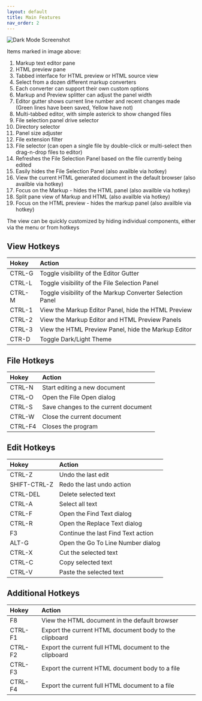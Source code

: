 ```yaml
---
layout: default
title: Main Features
nav_order: 2
---
```


![Dark Mode Screenshot](/just-the-docs/assets/images/MainEditorScreenFeatures.png)

Items marked in image above:
1. Markup text editor pane
2. HTML preview pane
3. Tabbed interface for HTML preview or HTML source view
4. Select from a dozen different markup converters
5. Each converter can support their own custom options
6. Markup and Preview splitter can adjust the panel width
7. Editor gutter shows current line number and recent changes made (Green lines have been saved, Yellow have not)
8. Multi-tabbed editor, with simple asterick to show changed files
9. File selection panel drive selector
10. Directory selector
11. Panel size adjuster
12. File extension filter
13. File selector (can open a single file by double-click or multi-select then drag-n-drop files to editor) 
14. Refreshes the File Selection Panel based on the file currently being edited
15. Easily hides the File Selection Panel (also availble via hotkey)
16. View the current HTML generated document in the default browser (also availble via hotkey)
17. Focus on the Markup - hides the HTML panel (also availble via hotkey) 
18. Split pane view of Markup and HTML (also availble via hotkey)
19. Focus on the HTML preview - hides the markup panel (also availble via hotkey)

The view can be quickly customized by hiding individual components, either via the menu or from hotkeys
## View Hotkeys

| Hokey | Action |
|:-------------|:------------------|
| CTRL-G | Toggle visibility of the Editor Gutter  | 
| CTRL-L | Toggle visibility of the File Selection Panel | 
| CTRL-M | Toggle visibility of the Markup Converter Selection Panel | 
| CTRL-1 | View the Markup Editor Panel, hide the HTML Preview |  
| CTRL-2 | View the Markup Editor and HTML Preview Panels | 
| CTRL-3 | View the HTML Preview Panel, hide the Markup Editor |
| CTR-D | Toggle Dark/Light Theme | 

## File Hotkeys

| Hokey | Action |
|:-------------|:------------------|
| CTRL-N | Start editing a new document |
| CTRL-O | Open the File Open dialog |
| CTRL-S | Save changes to the current document |
| CTRL-W | Close the current document |
| CTRL-F4 | Closes the program |

## Edit Hotkeys

| Hokey | Action |
|:-------------|:------------------|
| CTRL-Z | Undo the last edit |
| SHIFT-CTRL-Z | Redo the last undo action |
| CTRL-DEL | Delete selected text |
| CTRL-A | Select all text |
| CTRL-F | Open the Find Text dialog |
| CTRL-R | Open the Replace Text dialog |
| F3 | Continue the last Find Text action |
| ALT-G | Open the Go To Line Number dialog |
| CTRL-X | Cut the selected text |
| CTRL-C | Copy selected text |
| CTRL-V | Paste the selected text |


## Additional Hotkeys

| Hokey | Action |
|:-------------|:------------------|
| F8 | View the HTML document in the default browser |
| CTRL-F1 | Export the current HTML document body to the clipboard |
| CTRL-F2 | Export the current full HTML document to the clipboard |
| CTRL-F3 | Export the current HTML document body to a file |
| CTRL-F4 | Export the current full HTML document to a file |
